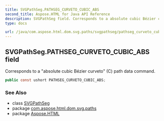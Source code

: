 ```yaml
---
title: SVGPathSeg.PATHSEG_CURVETO_CUBIC_ABS
second_title: Aspose.HTML for Java API Reference
description: SVGPathSeg field. Corresponds to a absolute cubic Bézier curveto C path data command
type: docs

url: /java/com.aspose.html.dom.svg.paths/svgpathseg/pathseg_curveto_cubic_abs/
---
```

## SVGPathSeg.PATHSEG_CURVETO_CUBIC_ABS field

Corresponds to a "absolute cubic Bézier curveto" (C) path data command.

```java
public const ushort PATHSEG_CURVETO_CUBIC_ABS;
```

### See Also

* class [SVGPathSeg](../)
* package [com.aspose.html.dom.svg.paths](../../../com.aspose.html.dom.svg.paths/)
* package [Aspose.HTML](../../../)
